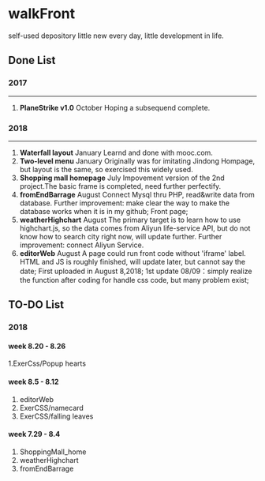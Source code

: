 # walkFront
self-used depository
little new every day, little development in life.

## Done List 
### 2017
---
1. **PlaneStrike v1.0**    October   Hoping a subsequend complete.

### 2018
---
1. **Waterfall layout**         January   Learnd and done with mooc.com.
2. **Two-level menu**           January   Originally was for imitating Jindong Hompage, but layout is the same, so exercised this widely used.
3. **Shopping mall homepage**   July      Impovement version of the 2nd project.The basic frame is completed, need further perfectify.
5. **fromEndBarrage**           August    Connect Mysql thru PHP, read&write data from database. 
   Further improvement: make clear the way to make the database works when it is in my github; Front page;
6. **weatherHighchart**         August    The primary target is to learn how to use highchart.js, so the data comes from Aliyun life-service API, but do not know how to search city right now, will update further.
   Further improvement: connect Aliyun Service.
7. **editorWeb**                August    A page could run front code without 'iframe' label. HTML and JS is roughly finished, will update later, but cannot say the date;
   First uploaded in August 8,2018; 1st update 08/09：simply realize the function after coding for handle css code, but many problem exist;

## TO-DO List
### 2018
#### week 8.20 - 8.26
1.ExerCss/Popup hearts

#### week 8.5 - 8.12
1. editorWeb
2. ExerCSS/namecard
3. ExerCSS/falling leaves

#### week 7.29 - 8.4
1. ShoppingMall_home
2. weatherHighchart
3. fromEndBarrage
